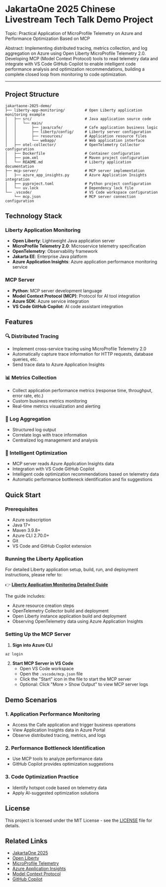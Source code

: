 # JakartaOne 2025 Chinese Livestream Tech Talk Demo Project

Topic: Practical Application of MicroProfile Telemetry on Azure and Performance Optimization Based on MCP

Abstract: Implementing distributed tracing, metrics collection, and log aggregation on Azure using Open Liberty MicroProfile Telemetry 2.0. Developing MCP (Model Context Protocol) tools to read telemetry data and integrate with VS Code GitHub Copilot to enable intelligent code performance analysis and optimization recommendations, building a complete closed loop from monitoring to code optimization.

---

## Project Structure

```
jakartaone-2025-demo/
├── liberty-app-monitoring/         # Open Liberty application monitoring example
│   ├── src/                        # Java application source code
│   │   └── main/
│   │       ├── java/cafe/          # Cafe application business logic
│   │       ├── liberty/config/     # Liberty server configuration
│   │       ├── resources/          # Application resource files
│   │       └── webapp/             # Web application interface
│   ├── otel-collector/             # OpenTelemetry Collector configuration
│   ├── Dockerfile                  # Container configuration
│   ├── pom.xml                     # Maven project configuration
│   └── README.md                   # Liberty application documentation
├── mcp-server/                     # MCP server implementation
│   ├── azure_app_insights.py       # Azure Application Insights integration
│   ├── pyproject.toml              # Python project configuration
│   └── uv.lock                     # Dependency lock file
└── .vscode/                        # VS Code workspace configuration
    └── mcp.json                    # MCP server connection configuration
```

## Technology Stack

### Liberty Application Monitoring
- **Open Liberty**: Lightweight Java application server
- **MicroProfile Telemetry 2.0**: Microservice telemetry specification
- **OpenTelemetry**: Observability framework
- **Jakarta EE**: Enterprise Java platform
- **Azure Application Insights**: Azure application performance monitoring service

### MCP Server
- **Python**: MCP server development language
- **Model Context Protocol (MCP)**: Protocol for AI tool integration
- **Azure SDK**: Azure service integration
- **VS Code GitHub Copilot**: AI code assistant integration

## Features

### 🔍 Distributed Tracing
- Implement cross-service tracing using MicroProfile Telemetry 2.0
- Automatically capture trace information for HTTP requests, database queries, etc.
- Send trace data to Azure Application Insights

### 📊 Metrics Collection
- Collect application performance metrics (response time, throughput, error rate, etc.)
- Custom business metrics monitoring
- Real-time metrics visualization and alerting

### 📝 Log Aggregation
- Structured log output
- Correlate logs with trace information
- Centralized log management and analysis

### 🤖 Intelligent Optimization
- MCP server reads Azure Application Insights data
- Integration with VS Code GitHub Copilot
- Intelligent code optimization recommendations based on telemetry data
- Automatic performance bottleneck identification and fix suggestions

## Quick Start

### Prerequisites
- Azure subscription
- Java 17+
- Maven 3.9.8+
- Azure CLI 2.70.0+
- Git
- VS Code and GitHub Copilot extension

### Running the Liberty Application

For detailed Liberty application setup, build, run, and deployment instructions, please refer to:

👉 **[Liberty Application Monitoring Detailed Guide](liberty-app-monitoring/README.md)**

The guide includes:
- Azure resource creation steps
- OpenTelemetry Collector build and deployment
- Open Liberty instance application build and deployment
- Observing OpenTelemetry data using Azure Application Insights

### Setting Up the MCP Server

1. **Sign into Azure CLI**

```bash
az login
```

2. **Start MCP Server in VS Code**
   - Open VS Code workspace
   - Open the `.vscode/mcp.json` file
   - Click the "Start" icon in the file to start the MCP server
   - Optional: Click "More > Show Output" to view MCP server logs

## Demo Scenarios

### 1. Application Performance Monitoring
- Access the Cafe application and trigger business operations
- View Application Insights data in Azure Portal
- Observe distributed tracing, metrics, and logs

### 2. Performance Bottleneck Identification
- Use MCP tools to analyze performance data
- GitHub Copilot provides optimization suggestions

### 3. Code Optimization Practice
- Identify hotspot code based on telemetry data
- Apply AI-suggested optimization solutions

## License

This project is licensed under the MIT License - see the [LICENSE](LICENSE) file for details.

## Related Links

- [JakartaOne 2025](https://jakartaone.org/)
- [Open Liberty](https://openliberty.io/)
- [MicroProfile Telemetry](https://microprofile.io/specifications/microprofile-telemetry/)
- [Azure Application Insights](https://docs.microsoft.com/azure/azure-monitor/app/app-insights-overview)
- [Model Context Protocol](https://modelcontextprotocol.io/)
- [GitHub Copilot](https://github.com/features/copilot)
